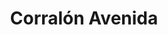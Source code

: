 ---
title: "Corralón Avenida"
url: /san-fernando-del-valle-de-catamarca/corralon-avenida/
shop: Baustoffe
---
